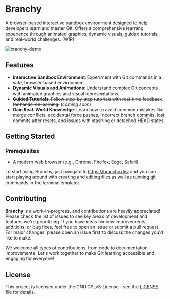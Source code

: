 # Branchy

A browser-based interactive sandbox environment designed to help developers learn and master Git. Offers a comprehensive learning experience through animated graphics, dynamic visuals, guided tutorials, and real-world challenges. (WIP)

![branchy-demo](https://github.com/user-attachments/assets/868a4123-1b13-447f-bcaf-1da327edfdc6)

## Features

- **Interactive Sandbox Environment**: Experiment with Git commands in a safe, browser-based environment.
- **Dynamic Visuals and Animations**: Understand complex Git concepts with animated graphics and visual representations.
- ~~**Guided Tutorials**: Follow step-by-step tutorials with real-time feedback for hands-on learning.~~ (*coming soon*)
- **Gain Real-World Knowledge**: Learn how to avoid common mistakes like merge conflicts, accidental force pushes, incorrect branch commits, lost commits after resets, and issues with stashing or detached HEAD states.

## Getting Started

### Prerequisites

- A modern web browser (e.g., Chrome, Firefox, Edge, Safari).

To start using Branchy, just navigate to https://branchy.dev and you can start playing around with creating and editing files as well as running git commands in the terminal emulator.

## Contributing

**Branchy** is a work-in-progress, and contributions are heavily appreciated! Please check the list of issues to see key areas of development and features we're prioritizing.
If you have ideas for new improvements, additions, or bug fixes, feel free to open an issue or submit a pull request. For major changes, please open an issue first to discuss the changes you'd like to make.

We welcome all types of contributions, from code to documentation improvements. Let's work together to make Git learning accessible and engaging for everyone!

## License

This project is licensed under the GNU GPLv3 License - see the [LICENSE](LICENSE) file for details.


